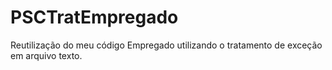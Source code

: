 # PSCTratEmpregado
Reutilização do meu código Empregado utilizando o tratamento de exceção em arquivo texto.

